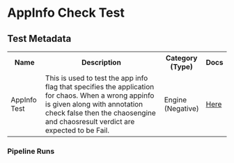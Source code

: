 # AppInfo Check Test

## Test Metadata
<table>
    <tr>
        <th> Name </th>
        <th> Description </th>
        <th> Category <br>(Type) </th>
        <th> Docs </th>
    </tr>
    <tr>
        <td> AppInfo Test </td>
        <td> This is used to test the app info flag that specifies the application for chaos. When a wrong appinfo is given along with annotation check false then the chaosengine and chaosresult verdict are expected to be Fail. </td>
        <td> Engine <br> (Negative) </td>
        <td>  <a href="https://docs.litmuschaos.io/docs/next/chaosengine/#application-specification"> Here </a> </td>
    </tr>
 </table>

### Pipeline Runs
 
